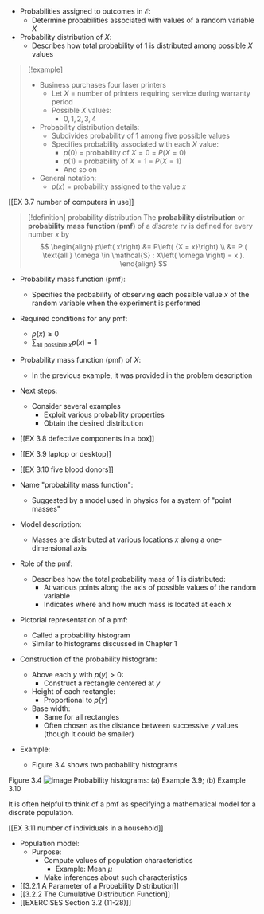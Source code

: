 - Probabilities assigned to outcomes in $\mathcal{E}$:
	- Determine probabilities associated with values of a random variable $X$
- Probability distribution of $X$:
	- Describes how total probability of 1 is distributed among possible $X$ values

> [!example]
> - Business purchases four laser printers
> 	- Let $X$ = number of printers requiring service during warranty period
> 	- Possible $X$ values:
> 		- $0, 1, 2, 3, 4$
> - Probability distribution details:
> 	- Subdivides probability of 1 among five possible values
> 	- Specifies probability associated with each $X$ value:
> 	    - $p(0)$ = probability of $X = 0$ = $P(X = 0)$
> 	    - $p(1)$ = probability of $X = 1$ = $P(X = 1)$
> 	    - And so on
> - General notation:
> 	- $p(x)$ = probability assigned to the value $x$

[[EX 3.7 number of computers in use]]

> [!definition] probability distribution
> The **probability distribution** or **probability mass function (pmf)** of a *discrete* rv is defined for every number $x$ by
> $$
> \begin{align}
> p\left( x\right) &= P\left( {X = x}\right) \\
> &= P ( \text{all } \omega \in \mathcal{S} : X\left( \omega \right) = x ).
> \end{align}
> $$

- Probability mass function (pmf):
	- Specifies the probability of observing each possible value $x$ of the random variable when the experiment is performed
- Required conditions for any pmf:
	- $p(x) \geq 0$
	- $\sum_{\text{all possible } x} p(x) = 1$

- Probability mass function (pmf) of $X$:
	- In the previous example, it was provided in the problem description
- Next steps:
	- Consider several examples
	    - Exploit various probability properties
	    - Obtain the desired distribution
- [[EX 3.8 defective components in a box]]
- [[EX 3.9 laptop or desktop]]
- [[EX 3.10 five blood donors]]

- Name "probability mass function":
	- Suggested by a model used in physics for a system of "point masses"
- Model description:
	- Masses are distributed at various locations $x$ along a one-dimensional axis
- Role of the pmf:
	- Describes how the total probability mass of 1 is distributed:
	    - At various points along the axis of possible values of the random variable
	    - Indicates where and how much mass is located at each $x$
- Pictorial representation of a pmf:
	- Called a probability histogram
	- Similar to histograms discussed in Chapter 1
- Construction of the probability histogram:
	- Above each $y$ with $p(y) > 0$:
	    - Construct a rectangle centered at $y$
    - Height of each rectangle:
		- Proportional to $p(y)$
    - Base width:
		- Same for all rectangles
		- Often chosen as the distance between successive $y$ values (though it could be smaller)
- Example:
	- Figure 3.4 shows two probability histograms

Figure 3.4 
![image](images/019165cb-e657-75f5-b964-f15ddb80567f_8_677366.jpg)
Probability histograms: (a) Example 3.9; (b) Example 3.10

It is often helpful to think of a pmf as specifying a mathematical model
for a discrete population.

[[EX 3.11 number of individuals in a household]]

- Population model:
	- Purpose:
		- Compute values of population characteristics
			- Example: Mean $\mu$
		- Make inferences about such characteristics
- [[3.2.1 A Parameter of a Probability Distribution]]
- [[3.2.2 The Cumulative Distribution Function]]
- [[EXERCISES Section 3.2 (11-28)]]